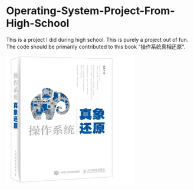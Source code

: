 # Operating-System-Project-From-High-School
This is a project I did during high school. 
This is purely a project out of fun. The code should be primarily contributed to this book "操作系统真相还原".


![Book Cover](/os-elephant.png)
